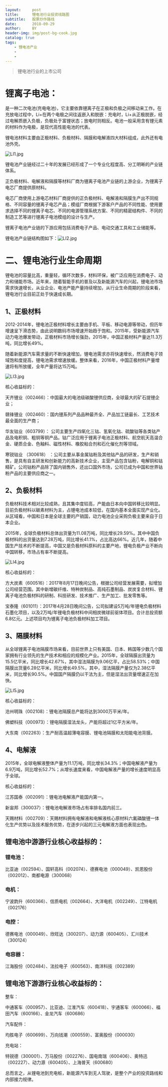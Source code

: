 ```yaml
---
layout:     post
title:      锂电池行业投资线路图
subtitle:   股票炒作路线
date:       2018-09-29
author:     BY
header-img: img/post-bg-cook.jpg
catalog: true
tags:
    - 锂电池产业
    - 
    - 
---
```


>锂电池行业的上市公司



# 锂离子电池：

是一种二次电池(充电电池)，它主要依靠锂离子在正极和负极之间移动来工作。在充放电过程中，Li+在两个电极之间往返嵌入和脱嵌：充电时，Li+从正极脱嵌，经过电解质嵌入负极，负极处于富锂状态；放电时则相反。电池一般采用含有锂元素的材料作为电极，是现代高性能电池的代表。

锂电池材料主要由正极材料、负极材料、隔膜和电解液四大材料组成，此外还有电池外壳。

![LI1.jpg](http://xhnn.top/img/tt/LI1.jpg)





锂电池产业链经过二十年的发展已经形成了一个专业化程度高、分工明晰的产业链体系。

正负极材料、电解液和隔膜等材料厂商为锂离子电池产业链的上游企业，为锂离子电芯厂商提供原材料。

电芯厂商使用上游电芯材料厂商提供的正负极材料、电解液和隔膜生产出不同规格、不同容量的锂离子电芯产品；模组厂商根据下游客户产品的不同性能、使用要求选择不同的锂离子电芯、不同的电源管理系统方案、不同的精密结构件、不同的制造工艺等进行锂离子电池模组的设计与生产。

锂离子电池产业链的下游应用包括消费电子产品、电动交通工具和工业储能等。

锂电池产业链结构图如下：![LI2.jpg](http://xhnn.top/img/tt/LI2.jpg)





# 二、锂电池行业生命周期

锂电池的容量比高，重量轻，循环次数多，材料环保，被广泛应用在消费电子、动力和储能市场。近年来，随着智能手机的普及以及新能源汽车的兴起，锂电池市场需求快速增长，从业企业、电池产能产量持续增加，从行业生命周期的阶段来看，锂电池行业目前正处于快速成长期。

## 1、正极材料

2012-2014年，锂电池正极材料增长主要由手机、平板、移动电源等带动，但历年增速呈下滑态势，由此说明数码市场增速开始趋于饱和。2015年，受新能源汽车动力电池爆发带动，正极材料市场增长强劲，2015年，中国正极材料产量达11.3万吨，同比增长49%。

随着新能源汽车需求量的不断快速增加，锂电池需求亦将快速增长，然消费电子领域饱和度提高，锂电池需求增速放缓。整体来看，2016年，中国正极材料产量增速将有所放缓，全年产量将达15万吨。



![LI3.jpg](http://xhnn.top/img/tt/LI3.jpg)

核心收益标的：

天齐锂业（002466）：中国最大的电池级碳酸锂供应商，全球最大的矿石提锂企业；

赣锋锂业（002460）：国内锂系列产品品种最齐全、产品加工链最长、工艺技术最全面的生产商；

华友钴业（603799）： 公司主要生产四氧化三钴、氢氧化钴、硫酸钴等各类钴产品及电积铜、粗铜等铜产品。钴广泛应用于锂离子电池正极材料、航空航天高温合金、硬质合金、色釉料、磁性材料、橡胶粘合剂和石化催化剂等领域。

寒锐钴业 （300618） ：公司主要从事金属钴粉及其他钴产品的研发，生产和销售，是具有自主研发和创新能力的高新技术企业，主营产品包含钴粉，电解铜和钴精矿。公司钴粉产品除了国内销售外，还出口国外市场，公司已成为中国和世界钴粉产品的主要供应商之一。

## 2、负极材料

负极材料技术相对比较成熟，且其集中度较高，产能由日本向中国转移比较明显。目前负极材料以碳素材料为主，占锂电池成本较低，在国内基本全面实现产业化。从区域看，中国和日本是全球主要的产销国，动力电池企业采购负极主要来自于日本企业。

2015年，全球负极材料总体出货量为11.08万吨，同比增长29.59%。其中中国负极材料的出货量达到7.28万吨，同比增长41.1%，占比高达66%。近几年，随着中国生产技术的不断提高，中国又是负极材料原料的主要产地，锂电负极产业不断向中国转移，市场占有率不断提高。



![LI4.jpg](http://xhnn.top/img/tt/LI4.jpg)

核心收益标的：

方大炭素（600516）：2017年8月17日晚间公告，根据公司经营发展需要，拟增加公司经营范围。其中新增碳纤维、特种炭制品、高纯石墨制品、炭炭复合材料、锂离子电池负极材料的研制、科技研发、技术推广、生产加工、批发零售等。

宝泰隆（601011）：2017年4月28日晚间公告，公司拟建设5万吨/年锂电负极材料石墨化项目，以及2万吨/年锂电负极材料中间相炭微球前驱体项目。合计总投资额6.8亿元。上述项目均为锂离子电池负极材料加工项目。

## 3、隔膜材料

从全球锂离子电池隔膜市场来看，目前世界上只有美国、日本、韩国等少数几个国家拥有行业领先的生产技术和相应的规模化产业。2015年，全球隔膜出货量为15.5亿平米，同比增长42.67%，其中湿法隔膜为9.06亿平，占比58.53%；中国隔膜出货量6.28亿平米，同比增长49.5%，其中，湿法隔膜产量仅为2.38亿平米，同比增长90.5%。中国国产隔膜仍以干法为主，但是湿法出货量增速正在加快。





![LI5.jpg](http://xhnn.top/img/tt/LI5.jpg)

核心收益标的：

沧州明珠（002108）：锂电池隔膜总产能将达到3000万平米/年。

佛塑科技（000973）：锂电隔膜湿法龙头，产能将超过1亿平方米/年。

大东南（002263）：生产耐高温超薄电容膜、锂电池隔膜和太阳能电池背膜。

## 4、电解液

2015年，全球电解液整体产量为11.1万吨，同比增长34.3%；中国电解液产量为6.9万吨，同比增长52.7%；从增长速度来看，中国电解液产量的增长速度明显高于全球。







核心收益标的：

江苏国泰（002091）：锂电池电解液产能国内第一。

新宙邦（300037）：锂电池电解液市场占有率排名国内前三。

天赐材料（002709）：天赐材料拥有电解液和电解液核心原材料六氟磷酸锂一体化生产优势以及技术服务优势，在逐步兴起的三元电解液方面也表现出色。

## 锂电池中游游行业核心收益标的：

### 锂电池：

比亚迪（002594）、国轩高科（002074）、德赛电池（000049）、凯恩股份（002012）、南都电源（300068）

### 电机：

宁波韵升（600366）、信质电机（002664）、大洋电机（002249）、江特电机（002176）

### 电控：

德赛电池（000049）、欣旺达（300207）、动力源（600405）、汇川技术（300124）

### 电容器：

江海股份（002484）、法拉电子（600563）、南洋科技（002389）

## 锂电池下游游行业核心收益标的：

整车：

中通客车（000957）、比亚迪、江淮汽车（600418）、宇通客车（600066）、福田汽车（600166）、金龙汽车（600686）

汽车配件：

均胜电子（600699）、万向钱潮（000559）、富奥股份（000030）

充电站：

特锐德（300001）、万马股份（002276）、国电南瑞（600406）、奥特迅（002227）、动力源（600405）、上海普天（600680）

总而言之，从锂电池到充电桩，新能源汽车到无人驾驶，是整个产业的投资路线和内部接力规律。



